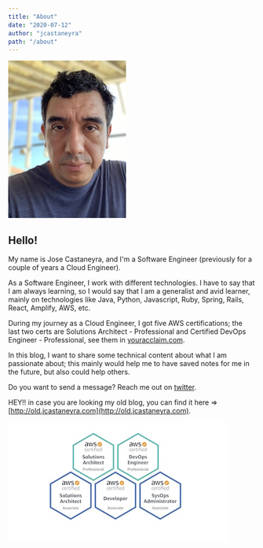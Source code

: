 ```yaml
---
title: "About"
date: "2020-07-12"
author: "jcastaneyra"
path: "/about"
---
```


![me](../images/me.jpg)

## Hello!

My name is Jose Castaneyra, and I'm a Software Engineer (previously for a couple of years a Cloud Engineer).

As a Software Engineer, I work with different technologies. I have to say that I am always learning, so I would say that I am a generalist and avid learner, mainly on technologies like Java, Python, Javascript, Ruby, Spring, Rails, React, Amplify, AWS, etc.

During my journey as a Cloud Engineer, I got five AWS certifications; the last two certs are Solutions Architect - Professional and Certified DevOps Engineer - Professional, see them in [youracclaim.com](https://youracclaim.com/users/jose-juan-castaneyra-matus).

In this blog, I want to share some technical content about what I am passionate about; this mainly would help me to have saved notes for me in the future, but also could help others.

Do you want to send a message? Reach me out on [twitter](https://twitter.com/jcastaneyra).

HEY!! in case you are looking my old blog, you can find it here => [http://old.jcastaneyra.com](http://old.jcastaneyra.com).

![AWS Certs](../images/certs.jpg)